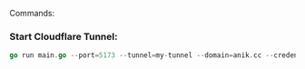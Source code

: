 Commands:

### Start Cloudflare Tunnel:

```go
go run main.go --port=5173 --tunnel=my-tunnel --domain=anik.cc --credentials=./credentials.json --apiKeys=./api-keys.json
```

